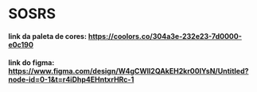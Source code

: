# SOSRS
#### link da paleta de cores: https://coolors.co/304a3e-232e23-7d0000-e0c190
#### link do figma: https://www.figma.com/design/W4gCWll2QAkEH2kr00lYsN/Untitled?node-id=0-1&t=r4iDhp4EHntxrHRc-1
